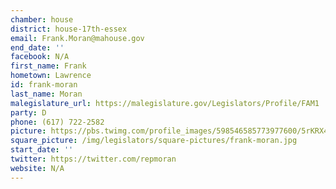 ```yaml
---
chamber: house
district: house-17th-essex
email: Frank.Moran@mahouse.gov
end_date: ''
facebook: N/A
first_name: Frank
hometown: Lawrence
id: frank-moran
last_name: Moran
malegislature_url: https://malegislature.gov/Legislators/Profile/FAM1
party: D
phone: (617) 722-2582
picture: https://pbs.twimg.com/profile_images/598546585773977600/5rKRX4H2_400x400.jpg
square_picture: /img/legislators/square-pictures/frank-moran.jpg
start_date: ''
twitter: https://twitter.com/repmoran
website: N/A
---
```


